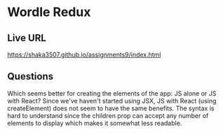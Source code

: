 # Wordle Redux 

## Live URL
https://shaka3507.github.io/assignments9/index.html


## Questions

Which seems better for creating the elements of the app: JS alone or JS with React?
Since we've haven't started using JSX, JS with React (using createElement) does not seem to have the same benefits. The syntax is hard to understand since the children prop can accept any number of elements to display which makes it somewhat less readable.
